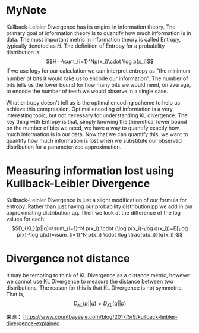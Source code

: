 # MyNote
Kullback-Leibler Divergence has its origins in information theory. The primary goal of information theory is to quantify how much information is in data. The most important metric in information theory is called Entropy, typically denoted as $H$. The definition of Entropy for a probability distribution is: $$H=-\sum_{i=1}^Np(x_i)\cdot \log p(x_i)$$
If we use $\log_2$ for our calculation we can interpret entropy as "the minimum number of bits it would take us to encode our information". The number of bits tells us the lower bound for how many bits we would need, on average, to encode the number of teeth we would observe in a single case.

What entropy doesn't tell us is the optimal encoding scheme to help us achieve this compression. Optimal encoding of information is a very interesting topic, but not necessary for understanding KL divergence. The key thing with Entropy is that, simply knowing the theoretical lower bound on the number of bits we need, we have a way to quantify exactly how much information is in our data. Now that we can quantify this, we want to quantify how much information is lost when we substitute our observed distribution for a parameterized approximation.

# Measuring information lost using Kullback-Leibler Divergence
Kullback-Leibler Divergence is just a slight modification of our formula for entropy. Rather than just having our probability distribution pp we add in our approximating distribution qq. Then we look at the difference of the log values for each: $$D_{KL}(p||q)=\sum_{i=1}^N p(x_i) \cdot (\log p(x_i)-\log q(x_i))=E[\log p(x)-\log q(x)]=\sum_{i=1}^N p(x_i) \cdot \log \frac{p(x_i)}{q(x_i)}$$

# Divergence not distance

It may be tempting to think of KL Divergence as a distance metric, however we cannot use KL Divergence to measure the distance between two distributions. The reason for this is that KL Divergence is not symmetric. That is, $$D_{KL}(p||q)\neq D_{KL}(q||p)$$

来源： https://www.countbayesie.com/blog/2017/5/9/kullback-leibler-divergence-explained
